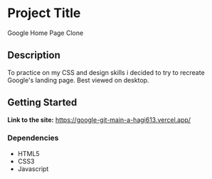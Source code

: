 # Project Title

Google Home Page Clone

## Description

To practice on my CSS and design skills i decided to try to recreate Google's landing page. Best viewed on desktop.

## Getting Started

**Link to the site:** https://google-git-main-a-hagi613.vercel.app/

### Dependencies

- HTML5
- CSS3
- Javascript
